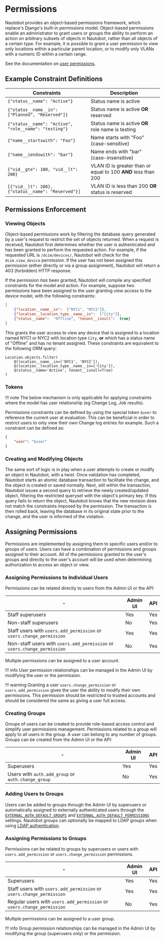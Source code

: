 # Permissions

Nautobot provides an object-based permissions framework, which replace's Django's built-in permissions model. Object-based permissions enable an administrator to grant users or groups the ability to perform an action on arbitrary subsets of objects in Nautobot, rather than all objects of a certain type. For example, it is possible to grant a user permission to view only locations within a particular parent location, or to modify only VLANs with a numeric ID within a certain range.

See the documentation on [user permissions](../../platform-functionality/users/objectpermission.md).

## Example Constraint Definitions

| Constraints                                           | Description                                                   |
|-------------------------------------------------------|---------------------------------------------------------------|
| `{"status__name": "Active"}`                          | Status name is active                                         |
| `{"status__name__in": ["Planned", "Reserved"]}`       | Status name is active **OR** reserved                         |
| `{"status__name": "Active", "role__name": "testing"}` | Status name is active **OR** role name is testing             |
| `{"name__startswith": "Foo"}`                         | Name starts with "Foo" (case-sensitive)                       |
| `{"name__iendswith": "bar"}`                          | Name ends with "bar" (case-insensitive)                       |
| `{"vid__gte": 100, "vid__lt": 200}`                   | VLAN ID is greater than or equal to 100 **AND** less than 200 |
| `[{"vid__lt": 200}, {"status__name": "Reserved"}]`    | VLAN ID is less than 200 **OR** status is reserved            |

## Permissions Enforcement

### Viewing Objects

Object-based permissions work by filtering the database query generated by a user's request to restrict the set of objects returned. When a request is received, Nautobot first determines whether the user is authenticated and has been granted to perform the requested action. For example, if the requested URL is `/dcim/devices/`, Nautobot will check for the `dcim.view_device` permission. If the user has not been assigned this permission (either directly or via a group assignment), Nautobot will return a 403 (forbidden) HTTP response.

If the permission _has_ been granted, Nautobot will compile any specified constraints for the model and action. For example, suppose two permissions have been assigned to the user granting view access to the device model, with the following constraints:

```json
[
    {"location__name__in":  ["NYC1", "NYC2"]},
    {"location__location_type__name__in":  ["City"]},
    {"status__name":  "Offline", "tenant__isnull":  true}
]
```

This grants the user access to view any device that is assigned to a location named NYC1 or NYC2 with location type `City`, **or** which has a status name of "Offline" and has no tenant assigned. These constraints are equivalent to the following ORM query:

```no-highlight
Location.objects.filter(
    Q(location__name__in=['NYC1', 'NYC2']),
    Q(location__location_type__name__in=['City']),
    Q(status__name='Active', tenant__isnull=True)
)
```

### Tokens

!!! note
    The below mechanism is only applicable for applying constraints where the model has user relationship (eg Change Log, Job results).

Permissions constraints can be defined by using the special token `$user` to reference the current user at evaluation. This can be beneficial in order to restrict users to only view their own Change log entries for example. Such a constraint can be defined as:

```json
{
    "user": "$user"
}
```

### Creating and Modifying Objects

The same sort of logic is in play when a user attempts to create or modify an object in Nautobot, with a twist. Once validation has completed, Nautobot starts an atomic database transaction to facilitate the change, and the object is created or saved normally. Next, still within the transaction, Nautobot issues a second query to retrieve the newly created/updated object, filtering the restricted queryset with the object's primary key. If this query fails to return the object, Nautobot knows that the new revision does not match the constraints imposed by the permission. The transaction is then rolled back, leaving the database in its original state prior to the change, and the user is informed of the violation.

## Assigning Permissions

Permissions are implemented by assigning them to specific users and/or to groups of users. Users can have a combination of permissions and groups assigned to their account. All of the permissions granted to the user's groups and directly to the user's account will be used when determining authorization to access an object or view.

### Assigning Permissions to Individual Users

Permissions can be related directly to users from the Admin UI or the API:

| -                                                                      | Admin UI | API |
| ---------------------------------------------------------------------- | -------- | --- |
| Staff superusers                                                         | Yes      | Yes |
| Non-staff superusers                                                     | No       | Yes |
| Staff users with `users.add_permission` or `users.change_permission`     | Yes      | Yes |
| Non-staff users with `users.add_permission` or `users.change_permission` | No       | Yes |

Multiple permissions can be assigned to a user account.

!!! info
    User permission relationships can be managed in the Admin UI by modifying the user or the permission.

!!! warning
    Granting a user `users.change_permission` or `users.add_permission` gives the user the ability to modify their own permissions. This permission should be restricted to trusted accounts and should be considered the same as giving a user full access.

### Creating Groups

Groups of users can be created to provide role-based access control and simplify user permissions management. Permissions related to a group will apply to all users in the group. A user can belong to any number of groups. Groups can be created from the Admin UI or the API:

| -                                                           | Admin UI | API |
| ----------------------------------------------------------- | -------- | --- |
| Superusers                                                  | Yes      | Yes |
| Users with `auth.add_group` or `auth.change_group`          | No       | Yes |

### Adding Users to Groups

Users can be added to groups through the Admin UI by superusers or automatically assigned to externally authenticated users through the [`EXTERNAL_AUTH_DEFAULT_GROUPS`](../configuration/optional-settings.md#external_auth_default_groups) and [`EXTERNAL_AUTH_DEFAULT_PERMISSIONS`](../configuration/optional-settings.md#external_auth_default_permissions) settings. Nautobot groups can optionally be mapped to LDAP groups when using [LDAP authentication](../configuration/authentication/ldap.md#user-groups-for-permissions).

### Assigning Permissions to Groups

Permissions can be related to groups by superusers or users with `users.add_permission` or `users.change_permission` permissions.

| -                                                                      | Admin UI | API |
| ---------------------------------------------------------------------- | -------- | --- |
| Superusers                                                             | Yes      | Yes |
| Staff users with `users.add_permission` or `users.change_permission`   | Yes      | Yes |
| Regular users with `users.add_permission` or `users.change_permission` | No       | Yes |

Multiple permissions can be assigned to a user group.

!!! info
    Group permission relationships can be managed in the Admin UI by modifying the group (superusers only) or the permission.
